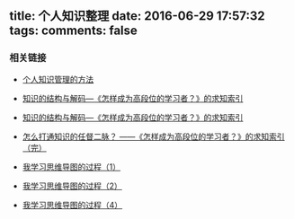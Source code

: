 title: 个人知识整理
date: 2016-06-29 17:57:32
tags:
comments: false
---
### 相关链接
- [个人知识管理的方法](http://www.jianshu.com/p/dbdac17eb9ff)

- [知识的结构与解码—《怎样成为高段位的学习者？》的求知索引](http://www.jianshu.com/p/75b38a80ca67)

- [知识的结构与解码—《怎样成为高段位的学习者？》的求知索引](http://www.jianshu.com/p/75b38a80ca67)

- [怎么打通知识的任督二脉？ ——《怎样成为高段位的学习者？》的求知索引（完）](http://www.jianshu.com/p/42efae9d9150)

- [我学习思维导图的过程（1）](http://www.jianshu.com/p/2dfbe6874de5)

- [我学习思维导图的过程（2）](http://www.jianshu.com/p/fdb6eb5c513b)

- [我学习思维导图的过程（4）](http://www.jianshu.com/p/82cdefd7e28d)
